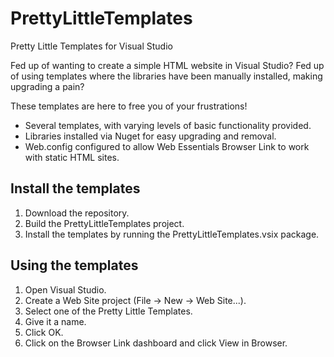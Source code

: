 # PrettyLittleTemplates
Pretty Little Templates for Visual Studio

Fed up of wanting to create a simple HTML website in Visual Studio?
Fed up of using templates where the libraries have been manually installed, making upgrading a pain?

These templates are here to free you of your frustrations!

* Several templates, with varying levels of basic functionality provided.
* Libraries installed via Nuget for easy upgrading and removal.
* Web.config configured to allow Web Essentials Browser Link to work with static HTML sites.

## Install the templates
1. Download the repository.
2. Build the PrettyLittleTemplates project.
3. Install the templates by running the PrettyLittleTemplates.vsix package.

## Using the templates
1. Open Visual Studio.
2. Create a Web Site project (File -> New -> Web Site...).
3. Select one of the Pretty Little Templates.
4. Give it a name.
5. Click OK.
6. Click on the Browser Link dashboard and click View in Browser.
